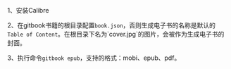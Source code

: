 1、安装Calibre

2、在gitbook书籍的根目录配置`book.json`，否则生成电子书的名称是默认的`Table of Content`。在根目录下名为\`cover.jpg\`的图片，会被作为生成电子书的封面。

3、执行命令`gitbook epub`，支持的格式：mobi、epub、pdf。

